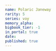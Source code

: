 ```yaml
---
name: Polaric Janeway
rarity: 5
series: voy
memory_alpha:
bigbook_tier: -1
in_portal: true
date:
published: true
---
```



